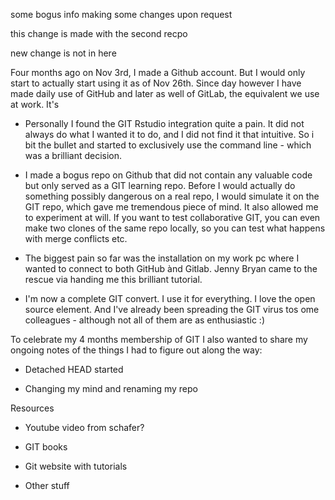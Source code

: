 ﻿some bogus info
making some changes upon request

this change is made with the second recpo


new change is not in here

Four months ago on Nov 3rd, I made a Github account. But I would only start to actually start using it as of Nov 26th. Since day however I have made daily use of GitHub and later as well of GitLab, the equivalent we use at work. It's


+ Personally I found the GIT Rstudio integration quite a pain. It did not always do what I wanted it to do, and I did not find it that intuitive. So i bit the bullet and started to exclusively use the command line - which was a brilliant decision.

+ I made a bogus repo on Github that did not contain any valuable code but only served as a GIT learning repo. Before I would actually do something possibly dangerous on a real repo, I would simulate it on the GIT repo, which gave me tremendous piece of mind. It also allowed me to experiment at will. If you want to test collaborative GIT, you can even make two clones of the same repo locally, so you can test what happens with merge conflicts etc.

+ The biggest pain so far was the installation on my work pc where I wanted to connect to both GitHub ànd Gitlab. Jenny Bryan came to the rescue via handing me this brilliant tutorial.

+ I'm now a complete GIT convert. I use it for everything. I love the open source element. And I've already been spreading the GIT virus tos ome colleagues - although not all of them are as enthusiastic :)

To celebrate my 4 months membership of GIT I also wanted to share my ongoing notes of the things I had to figure out along the way:


* Detached HEAD started

* Changing my mind and renaming my repo





Resources

+ Youtube video from schafer?

+ GIT books

+ Git website with tutorials

+ Other stuff
